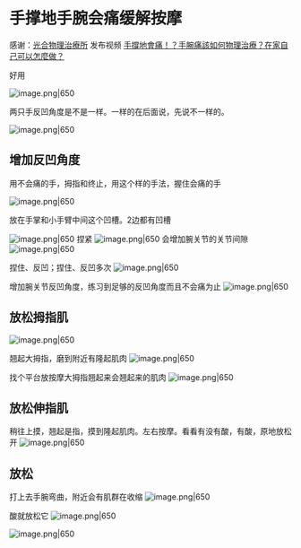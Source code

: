 # 手撑地手腕会痛缓解按摩

感谢：[光合物理治療所](https://www.youtube.com/@physicalgood) 发布视频 [手撐地會痛！？手腕痛該如何物理治療？在家自己可以怎麼做？](https://www.youtube.com/watch?v=sxYuJkm10qw)

好用

![image.png|650](https://img-life.oss-cn-beijing.aliyuncs.com/doc/202402281349190.png)


两只手反凹角度是不是一样。一样的在后面说，先说不一样的。

![image.png|650](https://img-life.oss-cn-beijing.aliyuncs.com/doc/202402281349808.png)

## 增加反凹角度

用不会痛的手，拇指和终止，用这个样的手法，握住会痛的手

![image.png|650](https://img-life.oss-cn-beijing.aliyuncs.com/doc/202402281351153.png)

放在手掌和小手臂中间这个凹槽。2边都有凹槽

![image.png|650](https://img-life.oss-cn-beijing.aliyuncs.com/doc/202402281353131.png)
捏紧
![image.png|650](https://img-life.oss-cn-beijing.aliyuncs.com/doc/202402281354503.png)
会增加腕关节的关节间隙
![image.png|650](https://img-life.oss-cn-beijing.aliyuncs.com/doc/202402281355055.png)

捏住、反凹；捏住、反凹多次
![image.png|650](https://img-life.oss-cn-beijing.aliyuncs.com/doc/202402281356592.png)

增加腕关节反凹角度，练习到足够的反凹角度而且不会痛为止
![image.png|650](https://img-life.oss-cn-beijing.aliyuncs.com/doc/202402281357668.png)


## 放松拇指肌

![image.png|650](https://img-life.oss-cn-beijing.aliyuncs.com/doc/202402281359128.png)

翘起大拇指，磨到附近有隆起肌肉
![image.png|650](https://img-life.oss-cn-beijing.aliyuncs.com/doc/202402281415731.png)

找个平台放按摩大拇指翘起来会翘起来的肌肉
![image.png|650](https://img-life.oss-cn-beijing.aliyuncs.com/doc/202402281403250.png)

## 放松伸指肌

稍往上摸，翘起是指，摸到隆起肌肉。左右按摩。看看有没有酸，有酸，原地放松开
![image.png|650](https://img-life.oss-cn-beijing.aliyuncs.com/doc/202402281416441.png)

## 放松

打上去手腕弯曲，附近会有肌群在收缩
![image.png|650](https://img-life.oss-cn-beijing.aliyuncs.com/doc/202402281418119.png)

酸就放松它
![image.png|650](https://img-life.oss-cn-beijing.aliyuncs.com/doc/202402281419906.png)




![image.png|650](https://img-life.oss-cn-beijing.aliyuncs.com/doc/202402281422860.png)

